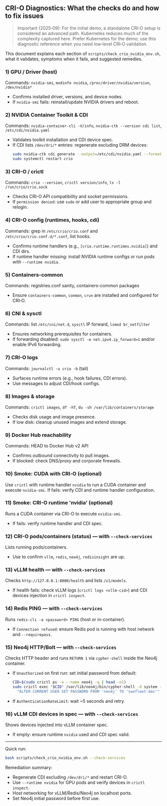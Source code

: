 ## CRI-O Diagnostics: What the checks do and how to fix issues

> Important (2025‑09): For the initial demo, a standalone CRI‑O setup is considered an advanced path. Kubernetes reduces much of the complexity captured here. Prefer Kubernetes for the demo; use this diagnostic reference when you need low‑level CRI‑O validation.

This document explains each section of `scripts/check_crio_nvidia_env.sh`, what it validates, symptoms when it fails, and suggested remedies.

### 1) GPU / Driver (host)
Commands: `nvidia-smi`, `modinfo nvidia`, `/proc/driver/nvidia/version`, `/dev/nvidia*`
- Confirms installed driver, versions, and device nodes.
- If `nvidia-smi` fails: reinstall/update NVIDIA drivers and reboot.

### 2) NVIDIA Container Toolkit & CDI
Commands: `nvidia-container-cli -V/info`, `nvidia-ctk --version cdi list`, `/etc/cdi/nvidia.yaml`
- Validates toolkit installation and CDI device spec.
- If CDI lists `/dev/dri/*` entries: regenerate excluding DRM devices:
  ```bash
  sudo nvidia-ctk cdi generate --output=/etc/cdi/nvidia.yaml --format=yaml --csv.ignore-pattern '/dev/dri/.*'
  sudo systemctl restart crio
  ```

### 3) CRI-O / crictl
Commands: `crio --version`, `crictl version/info`, `ls -l /run/crio/crio.sock`
- Checks CRI-O API compatibility and socket permissions.
- If `permission denied`: use `sudo` or add user to appropriate group and relogin.

### 4) CRI-O config (runtimes, hooks, cdi)
Commands: grep in `/etc/crio/crio.conf` and `/etc/crio/crio.conf.d/*.conf`, list hooks.
- Confirms runtime handlers (e.g., `[crio.runtime.runtimes.nvidia]`) and CDI dirs.
- If runtime handler missing: install NVIDIA runtime configs or run pods with `--runtime nvidia`.

### 5) Containers-common
Commands: registries.conf sanity, containers-common packages
- Ensure `containers-common`, `conmon`, `crun` are installed and configured for CRI‑O.

### 6) CNI & sysctl
Commands: list `/etc/cni/net.d`, `sysctl` IP forward, `lsmod br_netfilter`
- Ensures networking prerequisites for containers.
- If forwarding disabled: `sudo sysctl -w net.ipv4.ip_forward=1` and/or enable IPv6 forwarding.

### 7) CRI-O logs
Commands: `journalctl -u crio -b` (tail)
- Surfaces runtime errors (e.g., hook failures, CDI errors).
- Use messages to adjust CDI/hook configs.

### 8) Images & storage
Commands: `crictl images`, `df -hT`, `du -sh /var/lib/containers/storage`
- Checks disk usage and image presence.
- If low disk: cleanup unused images and extend storage.

### 9) Docker Hub reachability
Commands: HEAD to Docker Hub v2 API
- Confirms outbound connectivity to pull images.
- If blocked: check DNS/proxy and corporate firewalls.

### 10) Smoke: CUDA with CRI‑O (optional)
Use `crictl` with runtime handler `nvidia` to run a CUDA container and execute `nvidia-smi`.
If fails: verify CDI and runtime handler configuration.

### 11) Smoke: CRI-O runtime 'nvidia' (optional)
Runs a CUDA container via CRI-O to execute `nvidia-smi`.
- If fails: verify runtime handler and CDI spec.

### 12) CRI-O pods/containers (status) — with `--check-services`
Lists running pods/containers.
- Use to confirm `vllm`, `redis`, `neo4j`, `redisinsight` are up.

### 13) vLLM health — with `--check-services`
Checks `http://127.0.0.1:8000/health` and lists `/v1/models`.
- If health fails: check vLLM logs (`crictl logs <vllm-cid>`) and CDI devices injection in `crictl inspect`.

### 14) Redis PING — with `--check-services`
Runs `redis-cli -a <password> PING` (host or in-container).
- If `Connection refused`: ensure Redis pod is running with host network and `--requirepass`.

### 15) Neo4j HTTP/Bolt — with `--check-services`
Checks HTTP header and runs `RETURN 1` via `cypher-shell` inside the Neo4j container.
- If `Unauthorized` on first run: set initial password from default:
  ```bash
  CID=$(sudo crictl ps -a --name neo4j -q | head -n1)
  sudo crictl exec "$CID" /var/lib/neo4j/bin/cypher-shell -d system -u neo4j -p neo4j \
    "ALTER CURRENT USER SET PASSWORD FROM 'neo4j' TO 'swefleet-dev'"
  ```
- If `AuthenticationRateLimit`: wait ~5 seconds and retry.

### 16) vLLM CDI devices in spec — with `--check-services`
Shows devices injected into vLLM container spec.
- If empty: ensure runtime `nvidia` used and CDI spec valid.

---

Quick run:
```bash
bash scripts/check_crio_nvidia_env.sh --check-services
```

Remediation summary:
- Regenerate CDI excluding `/dev/dri/*` and restart CRI-O.
- Use `--runtime nvidia` for GPU pods and verify devices in `crictl inspect`.
- Host networking for vLLM/Redis/Neo4j on localhost ports.
- Set Neo4j initial password before first use.


